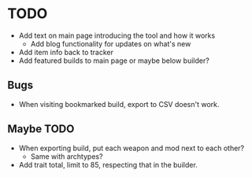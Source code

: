 # TODO

- Add text on main page introducing the tool and how it works
  - Add blog functionality for updates on what's new
- Add item info back to tracker
- Add featured builds to main page or maybe below builder?

## Bugs

- When visiting bookmarked build, export to CSV doesn't work.

## Maybe TODO

- When exporting build, put each weapon and mod next to each other?
  - Same with archtypes?
- Add trait total, limit to 85, respecting that in the builder.
